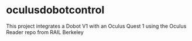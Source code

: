 # oculusdobotcontrol
This project integrates a Dobot V1 with an Oculus Quest 1 using the Oculus Reader repo from RAIL Berkeley
